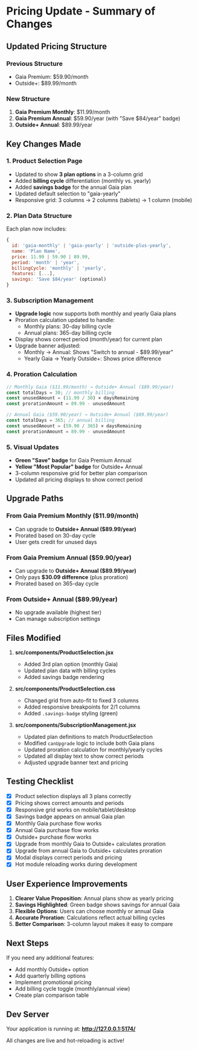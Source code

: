 # Pricing Update - Summary of Changes

## Updated Pricing Structure

### Previous Structure
- Gaia Premium: $59.90/month
- Outside+: $89.99/month

### New Structure
1. **Gaia Premium Monthly**: $11.99/month
2. **Gaia Premium Annual**: $59.90/year (with "Save $84/year" badge)
3. **Outside+ Annual**: $89.99/year

## Key Changes Made

### 1. Product Selection Page
- Updated to show **3 plan options** in a 3-column grid
- Added **billing cycle** differentiation (monthly vs. yearly)
- Added **savings badge** for the annual Gaia plan
- Updated default selection to "gaia-yearly"
- Responsive grid: 3 columns → 2 columns (tablets) → 1 column (mobile)

### 2. Plan Data Structure
Each plan now includes:
```javascript
{
  id: 'gaia-monthly' | 'gaia-yearly' | 'outside-plus-yearly',
  name: 'Plan Name',
  price: 11.99 | 59.90 | 89.99,
  period: 'month' | 'year',
  billingCycle: 'monthly' | 'yearly',
  features: [...],
  savings: 'Save $84/year' (optional)
}
```

### 3. Subscription Management
- **Upgrade logic** now supports both monthly and yearly Gaia plans
- Proration calculation updated to handle:
  - Monthly plans: 30-day billing cycle
  - Annual plans: 365-day billing cycle
- Display shows correct period (month/year) for current plan
- Upgrade banner adjusted:
  - Monthly → Annual: Shows "Switch to annual - $89.99/year"
  - Yearly Gaia → Yearly Outside+: Shows price difference

### 4. Proration Calculation
```javascript
// Monthly Gaia ($11.99/month) → Outside+ Annual ($89.99/year)
const totalDays = 30; // monthly billing
const unusedAmount = (11.99 / 30) × daysRemaining
const prorationAmount = 89.99 - unusedAmount

// Annual Gaia ($59.90/year) → Outside+ Annual ($89.99/year)
const totalDays = 365; // annual billing
const unusedAmount = (59.90 / 365) × daysRemaining
const prorationAmount = 89.99 - unusedAmount
```

### 5. Visual Updates
- **Green "Save" badge** for Gaia Premium Annual
- **Yellow "Most Popular" badge** for Outside+ Annual
- 3-column responsive grid for better plan comparison
- Updated all pricing displays to show correct period

## Upgrade Paths

### From Gaia Premium Monthly ($11.99/month)
- Can upgrade to **Outside+ Annual ($89.99/year)**
- Prorated based on 30-day cycle
- User gets credit for unused days

### From Gaia Premium Annual ($59.90/year)
- Can upgrade to **Outside+ Annual ($89.99/year)**
- Only pays **$30.09 difference** (plus proration)
- Prorated based on 365-day cycle

### From Outside+ Annual ($89.99/year)
- No upgrade available (highest tier)
- Can manage subscription settings

## Files Modified

1. **src/components/ProductSelection.jsx**
   - Added 3rd plan option (monthly Gaia)
   - Updated plan data with billing cycles
   - Added savings badge rendering

2. **src/components/ProductSelection.css**
   - Changed grid from auto-fit to fixed 3 columns
   - Added responsive breakpoints for 2/1 columns
   - Added `.savings-badge` styling (green)

3. **src/components/SubscriptionManagement.jsx**
   - Updated plan definitions to match ProductSelection
   - Modified `canUpgrade` logic to include both Gaia plans
   - Updated proration calculation for monthly/yearly cycles
   - Updated all display text to show correct periods
   - Adjusted upgrade banner text and pricing

## Testing Checklist

- [x] Product selection displays all 3 plans correctly
- [x] Pricing shows correct amounts and periods
- [x] Responsive grid works on mobile/tablet/desktop
- [x] Savings badge appears on annual Gaia plan
- [x] Monthly Gaia purchase flow works
- [x] Annual Gaia purchase flow works
- [x] Outside+ purchase flow works
- [x] Upgrade from monthly Gaia to Outside+ calculates proration
- [x] Upgrade from annual Gaia to Outside+ calculates proration
- [x] Modal displays correct periods and pricing
- [x] Hot module reloading works during development

## User Experience Improvements

1. **Clearer Value Proposition**: Annual plans show as yearly pricing
2. **Savings Highlighted**: Green badge shows savings for annual Gaia
3. **Flexible Options**: Users can choose monthly or annual Gaia
4. **Accurate Proration**: Calculations reflect actual billing cycles
5. **Better Comparison**: 3-column layout makes it easy to compare

## Next Steps

If you need any additional features:
- Add monthly Outside+ option
- Add quarterly billing options
- Implement promotional pricing
- Add billing cycle toggle (monthly/annual view)
- Create plan comparison table

## Dev Server

Your application is running at: **http://127.0.0.1:5174/**

All changes are live and hot-reloading is active!
